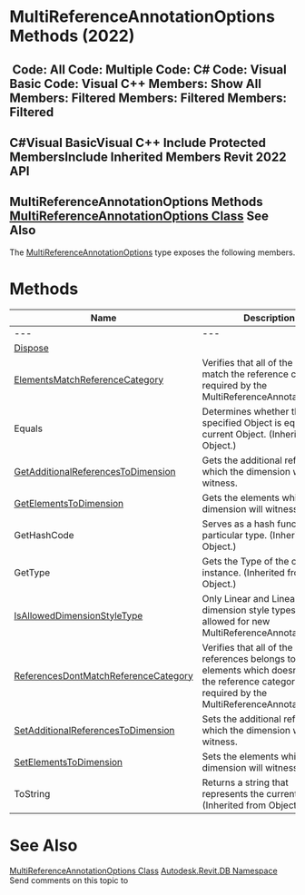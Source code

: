 # MultiReferenceAnnotationOptions Methods (2022)

﻿
 Code: All Code: Multiple Code: C# Code: Visual Basic Code: Visual C++  Members: Show All Members: Filtered Members: Filtered Members: Filtered   
---  
C#Visual BasicVisual C++
Include Protected MembersInclude Inherited Members
Revit 2022 API  
---  
MultiReferenceAnnotationOptions Methods  
[MultiReferenceAnnotationOptions Class](2e081b6c-38fd-4f03-a372-0dfa841e6248.md "MultiReferenceAnnotationOptions Class") See Also  
---  
The [MultiReferenceAnnotationOptions](2e081b6c-38fd-4f03-a372-0dfa841e6248.md "MultiReferenceAnnotationOptions Class") type exposes the following members.
# Methods
| Name | Description |
| --- | --- |
| --- | --- | --- |
| [Dispose](460247b8-791c-ff48-1147-267faac4e1c7.md "Dispose Method") |
| [ElementsMatchReferenceCategory](a737d2a1-a595-4037-6038-79948d80c1e3.md "ElementsMatchReferenceCategory Method") | Verifies that all of the elements match the reference category required by the MultiReferenceAnnotationType. |
| Equals | Determines whether the specified Object is equal to the current Object. (Inherited from Object.) |
| [GetAdditionalReferencesToDimension](a53c4ebf-0a34-31b5-9140-27dcd15f85f2.md "GetAdditionalReferencesToDimension Method") | Gets the additional references which the dimension will witness. |
| [GetElementsToDimension](72605bc0-cfe6-72be-1531-e0c86ff450f4.md "GetElementsToDimension Method") | Gets the elements which the dimension will witness. |
| GetHashCode | Serves as a hash function for a particular type.  (Inherited from Object.) |
| GetType | Gets the Type of the current instance. (Inherited from Object.) |
| [IsAllowedDimensionStyleType](967b5c93-8889-a9e6-e1e7-264c876812d5.md "IsAllowedDimensionStyleType Method") | Only Linear and LinearFixed dimension style types are allowed for new MultiReferenceAnnotations. |
| [ReferencesDontMatchReferenceCategory](c79310d9-a47c-7ad8-3fb3-6f5ce88cde34.md "ReferencesDontMatchReferenceCategory Method") | Verifies that all of the references belongs to elements which doesn't match the reference category required by the MultiReferenceAnnotationType. |
| [SetAdditionalReferencesToDimension](74d89f8a-88bd-a68b-b0ec-b1e5de920eb2.md "SetAdditionalReferencesToDimension Method") | Sets the additional references which the dimension will witness. |
| [SetElementsToDimension](18bf692f-0adf-bf2f-6996-ee3ded0b7bc1.md "SetElementsToDimension Method") | Sets the elements which the dimension will witness. |
| ToString | Returns a string that represents the current object. (Inherited from Object.) |

# See Also
[MultiReferenceAnnotationOptions Class](2e081b6c-38fd-4f03-a372-0dfa841e6248.md "MultiReferenceAnnotationOptions Class")
[Autodesk.Revit.DB Namespace](87546ba7-461b-c646-cbb1-2cb8f5bff8b2.md "Autodesk.Revit.DB Namespace")
Send comments on this topic to 